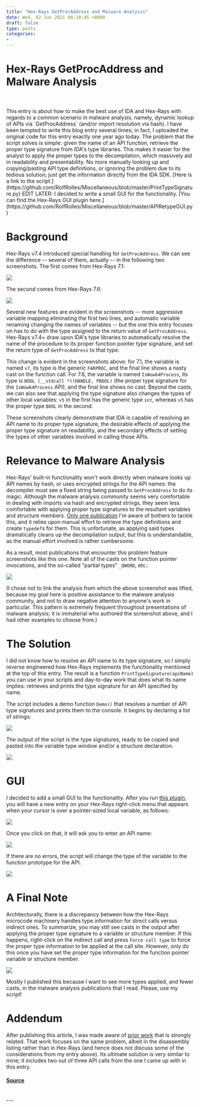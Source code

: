 ```yaml
---
title: "Hex-Rays GetProcAddress and Malware Analysis"
date: Wed, 02 Jun 2021 00:10:45 +0000
draft: false
type: posts
categories: 
- 
---
```

# Hex-Rays GetProcAddress and Malware Analysis

<br/>

<br/>
This entry is about how to make the best use of IDA and Hex-Rays with regards to a common scenario in malware analysis, namely, dynamic lookup of APIs via `GetProcAddress` (and/or import resolution via hash). I have been tempted to write this blog entry several times; in fact, I uploaded the original code for this entry exactly one year ago today. The problem that the script solves is simple: given the name of an API function, retrieve the proper type signature from IDA's type libraries. This makes it easier for the analyst to apply the proper types to the decompilation, which massively aid in readability and presentability. No more manually looking up and copying/pasting API type definitions, or ignoring the problem due to its tedious solution; just get the information directly from the IDA SDK. [Here is a link to the script.](https://github.com/RolfRolles/Miscellaneous/blob/master/PrintTypeSignature.py) EDIT LATER: I decided to write a small GUI for the functionality. [You can find the Hex-Rays GUI plugin here.](https://github.com/RolfRolles/Miscellaneous/blob/master/APIRetypeGUI.py)

Background
==========

Hex-Rays v7.4 introduced special handling for `GetProcAddress`. We can see the difference -- several of them, actually -- in the following two screenshots. The first comes from Hex-Rays 7.1:

![](https://images.squarespace-cdn.com/content/v1/53a64cc2e4b0c63fc41a3320/1622591294913-ECKXWT79SLSJJ3Y4P68W/HR71.png?format=1000w)

The second comes from Hex-Rays 7.6:

![](https://images.squarespace-cdn.com/content/v1/53a64cc2e4b0c63fc41a3320/1622591347166-XGTP0AWV9QHDOWFUNB69/HR76.png?format=1000w)

Several new features are evident in the screenshots -- more aggressive variable mapping eliminating the first two lines, and automatic variable renaming changing the names of variables -- but the one this entry focuses on has to do with the type assigned to the return value of `GetProcAddress`. Hex-Rays v7.4+ draw upon IDA's type libraries to automatically resolve the name of the procedure to its proper function pointer type signature, and set the return type of `GetProcAddress` to that type.

This change is evident in the screenshots above: for 7.1, the variable is named `v7`, its type is the generic `FARPROC`, and the final line shows a nasty cast on the function call. For 7.6, the variable is named `IsWow64Process`, its type is `BOOL (__stdcall *)(HANDLE, PBOOL)` (the proper type signature for the `IsWow64Process` API), and the final line shows no cast. Beyond the casts, we can also see that applying the type signature also changes the types of other local variables: `v5` in the first has the generic type `int`, whereas `v5` has the proper type `BOOL` in the second.

These screenshots clearly demonstrate that IDA is capable of resolving an API name to its proper type signature, the desirable effects of applying the proper type signature on readability, and the secondary effects of setting the types of other variables involved in calling those APIs.

Relevance to Malware Analysis
=============================

Hex-Rays' built-in functionality won't work directly when malware looks up API names by hash, or uses encrypted strings for the API names: the decompiler must see a fixed string being passed to `GetProcAddress` to do its magic. Although the malware analysis community seems very comfortable in dealing with imports via hash and encrypted strings, they seem less comfortable with applying proper type signatures to the resultant variables and structure members. [Only one publication](https://cyber.wtf/2019/03/22/using-ida-python-to-analyze-trickbot/) I'm aware of bothers to tackle this, and it relies upon manual effort to retrieve the type definitions and create `typedef`s for them. This is unfortunate, as applying said types dramatically cleans up the decompilation output, but this is understandable, as the manual effort involved is rather cumbersome.

As a result, most publications that encounter this problem feature screenshots like this one. Note all of the casts on the function pointer invocations, and the so-called "partial types" `_QWORD`, etc.:

![](https://images.squarespace-cdn.com/content/v1/53a64cc2e4b0c63fc41a3320/1622591586565-RRF2GE1J5AXZ9BGA3GUR/AnalysisWithCasts.png?format=1000w)

(I chose not to link the analysis from which the above screenshot was lifted, because my goal here is positive assistance to the malware analysis community, and not to draw negative attention to anyone's work in particular. This pattern is extremely frequent throughout presentations of malware analysis; it is immaterial who authored the screenshot above, and I had other examples to choose from.)

The Solution
============

I did not know how to resolve an API name to its type signature, so I simply reverse engineered how Hex-Rays implements the functionality mentioned at the top of this entry. The result is a function `PrintTypeSignature(apiName)` you can use in your scripts and day-to-day work that does what its name implies: retrieves and prints the type signature for an API specified by name.

The script includes a demo function `Demo()` that resolves a number of API type signatures and prints them to the console. It begins by declaring a list of strings:

![](https://images.squarespace-cdn.com/content/v1/53a64cc2e4b0c63fc41a3320/1622592018876-M54KYI7EVS4Z5YDGX5FY/PyDemo.png?format=1000w)

The output of the script is the type signatures, ready to be copied and pasted into the variable type window and/or a structure declaration.

![](https://images.squarespace-cdn.com/content/v1/53a64cc2e4b0c63fc41a3320/1622592053867-QVSG8K7LETOQZETV0YD0/ScriptOutput.png?format=1000w)

GUI
===

I decided to add a small GUI to the functionality. After you run [this plugin](https://github.com/RolfRolles/Miscellaneous/blob/master/APIRetypeGUI.py), you will have a new entry on your Hex-Rays right-click menu that appears when your cursor is over a pointer-sized local variable, as follows:

![](https://images.squarespace-cdn.com/content/v1/53a64cc2e4b0c63fc41a3320/1622661497790-TXHEY9941H697MPZ12MN/GUIMenu.png?format=1000w)

Once you click on that, it will ask you to enter an API name:

![](https://images.squarespace-cdn.com/content/v1/53a64cc2e4b0c63fc41a3320/1622661534792-7AL68IPVOL4TQ85S0331/GUIAsk.png?format=1000w)

If there are no errors, the script will change the type of the variable to the function prototype for the API.

![](https://images.squarespace-cdn.com/content/v1/53a64cc2e4b0c63fc41a3320/1622661585166-KFDPP3XKUPSI587CEAUS/GUIResult.png?format=1000w)

A Final Note
============

Architecturally, there is a discrepancy between how the Hex-Rays microcode machinery handles type information for direct calls versus indirect ones. To summarize, you may still see casts in the output after applying the proper type signature to a variable or structure member. If this happens, right-click on the indirect call and press `Force call type` to force the proper type information to be applied at the call site. However, only do this once you have set the proper type information for the function pointer variable or structure member.

![](https://images.squarespace-cdn.com/content/v1/53a64cc2e4b0c63fc41a3320/1622592099614-6EBKFS88I6XNX1HTXXN2/ForceCallType.png?format=1000w)

Mostly I published this because I want to see more types applied, and fewer casts, in the malware analysis publications that I read. Please, use my script!

Addendum
========

After publishing this article, I was made aware of [prior work](https://usualsuspect.re/article/ida-tricks-handling-dynamic-imports) that is strongly related. That work focuses on the same problem, albeit in the disassembly listing rather than in Hex-Rays (and hence does not discuss some of the considerations from my entry above). Its ultimate solution is very similar to mine; it includes two out of three API calls from the one I came up with in this entry.

#### [Source](https://www.msreverseengineering.com/blog/2021/6/1/hex-rays-getprocaddress-and-malware-analysis)

<br/>
---
